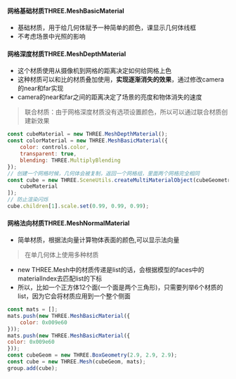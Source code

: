 #### 网格基础材质THREE.MeshBasicMaterial
+ 基础材质，用于给几何体赋予一种简单的颜色，课显示几何体线框
+ 不考虑场景中光照的影响

#### 网格深度材质THREE.MeshDepthMaterial
+ 这个材质使用从摄像机到网格的距离决定如何给网格上色
+ 这种材质可以和比的材质叠加使用，**实现逐渐消失的效果**，通过修改camera的near和far实现
+ camera的near和far之间的距离决定了场景的亮度和物体消失的速度

> 联合材质：由于网格深度材质没有选项设置颜色，所以可以通过联合材质创建新效果
```javascript
const cubeMaterial = new THREE.MeshDepthMaterial();
const colorMaterial = new THREE.MeshBasicMaterial({
    color: controls.color,
    transparent: true,
    blending: THREE.MultiplyBlending
});
// 创建一个网格时候，几何体会被复制，返回一个网格组，里面两个网格完全相同
const cube = new THREE.SceneUtils.createMultiMaterialObject(cubeGeometry, [colorMaterial,
    cubeMaterial
]);
// 防止渲染闪烁
cube.children[1].scale.set(0.99, 0.99, 0.99);
```

#### 网格法向材质THREE.MeshNormalMaterial
+ 简单材质，根据法向量计算物体表面的颜色,可以显示法向量

> 在单几何体上使用多种材质
+ new THREE.Mesh中的材质传递是list的话，会根据模型的faces中的materialIndex去匹配list的下标
+ 所以，比如一个正方体12个面(一个面是两个三角形)，只需要列举6个材质的list，因为它会将材质应用到一个整个侧面
```javascript
const mats = [];
mats.push(new THREE.MeshBasicMaterial({
    color: 0x009e60
}));
mats.push(new THREE.MeshBasicMaterial({
color: 0x009e60
}));
const cubeGeom = new THREE.BoxGeometry(2.9, 2.9, 2.9);
const cube = new THREE.Mesh(cubeGeom, mats);
group.add(cube);
```


